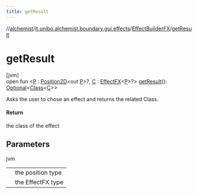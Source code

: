 ```yaml
---
title: getResult
---
```

//[alchemist](../../../index.html)/[it.unibo.alchemist.boundary.gui.effects](../index.html)/[EffectBuilderFX](index.html)/[getResult](get-result.html)



# getResult



[jvm]\
open fun <[P](get-result.html) : [Position2D](../../it.unibo.alchemist.model.interfaces/-position2-d/index.html)<out [P](../../it.unibo.alchemist.boundary.monitor/-f-x-step-monitor/index.html)>?, [C](get-result.html) : [EffectFX](../-effect-f-x/index.html)<[P](../../it.unibo.alchemist.boundary.monitor/-f-x-step-monitor/index.html)>?> [getResult](get-result.html)(): [Optional](https://docs.oracle.com/javase/8/docs/api/java/util/Optional.html)<[Class](https://docs.oracle.com/javase/8/docs/api/java/lang/Class.html)<[C](get-result.html)>>



Asks the user to chose an effect and returns the related Class.



#### Return



the class of the effect



## Parameters


jvm

| | |
|---|---|
| <P> | the position type |
| <C> | the EffectFX type |




